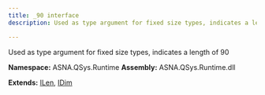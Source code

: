 ```yaml
---
title: _90 interface
description: Used as type argument for fixed size types, indicates a length of 90 

---
```


Used as type argument for fixed size types, indicates a length of 90 

**Namespace:** ASNA.QSys.Runtime
**Assembly:** ASNA.QSys.Runtime.dll

**Extends:** [ILen](/reference/runtime/qsys-runtime/i-len.html), [IDim](/reference/runtime/qsys-runtime/i-dim.html)
<br>
<br>
